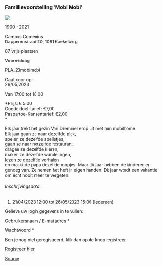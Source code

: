 ### Famillievoorstelling 'Mobi Mobi'

![](https://s3-eu-west-1.amazonaws.com/os-kwdo/prod/vgc/images/activity/64423b8e620a1_mobimobi.jpg)

1900 - 2021

Campus Comenius  
Dapperenstraat 20, 1081 Koekelberg

87 vrije plaatsen

Voormiddag

PLA\_23mobimobi

Gaat door op:  
26/05/2023

Van 17:00 tot 18:00

*Prijs: € 5.00  
Goede doel-tarief: €7,00  
Paspartoe-Kansentarief: €2,00  
*

Elk jaar trekt het gezin Van Dremmel erop uit met hun mobilhome.  
Elk jaar gaan ze naar dezelfde plek,  
spelen ze dezelfde spelletjes,  
gaan ze naar hetzelfde restaurant,  
dragen ze dezelfde kleren,  
maken ze dezelfde wandelingen,  
lezen ze dezelfde verhalen  
en maakt de papa dezelfde mopjes. Maar dit jaar hebben de kinderen er genoeg van. Ze nemen het heft in eigen handen. Dit jaar wordt een vakantie om écht nooit meer te vergeten.

###### Inschrijvingsdata

1.  21/04/2023 12:00 tot 26/05/2023 15:00 (Iedereen)

Gelieve uw login gegevens in te vullen:

Gebruikersnaam / E-mailadres \* 

Wachtwoord \* 

  

Ben je nog niet geregistreerd, klik dan op de knop registreer.

[Registreer hier](/registration)

[Source](https://tickets.vgc.be/activity/subscribe/PLA_23mobimobi)